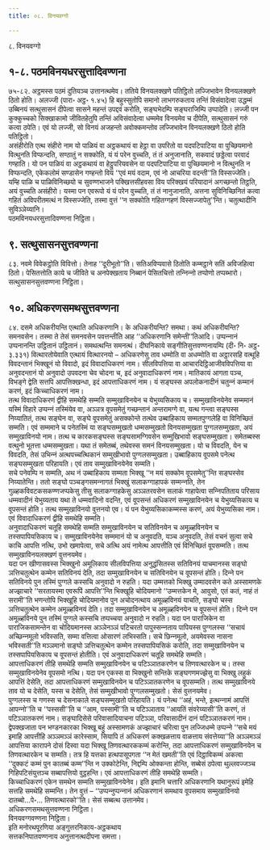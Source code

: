 ```yaml
---
title: ०८. विनयवग्गो

---
```

८. विनयवग्गो  


## १-८. पठमविनयधरसुत्तादिवण्णना

७५-८२. अट्ठमस्स पठमं दुतियञ्‍च उत्तानत्थमेव। ततिये विनयलक्खणे पतिट्ठितो लज्‍जिभावेन विनयलक्खणे ठितो होति। अलज्‍जी (पारा॰ अट्ठ॰ १.४५) हि बहुस्सुतोपि समानो लाभगरुकताय तन्तिं विसंवादेत्वा उद्धम्मं उब्बिनयं सत्थुसासनं दीपेत्वा सासने महन्तं उपद्दवं करोति, सङ्घभेदम्पि सङ्घराजिम्पि उप्पादेति। लज्‍जी पन कुक्‍कुच्‍चको सिक्खाकामो जीवितहेतुपि तन्तिं अविसंवादेत्वा धम्ममेव विनयमेव च दीपेति, सत्थुसासनं गरुं कत्वा ठपेति। एवं यो लज्‍जी, सो विनयं अजहन्तो अवोक्‍कमन्तोव लज्‍जिभावेन विनयलक्खणे ठितो होति पतिट्ठितो।  
असंहीरोति एत्थ संहीरो नाम यो पाळियं वा अट्ठकथायं वा हेट्ठा वा उपरितो वा पदपटिपाटिया वा पुच्छियमानो वित्थुनति विप्फन्दति, सण्ठातुं न सक्‍कोति, यं यं परेन वुच्‍चति, तं तं अनुजानाति, सकवादं छड्डेत्वा परवादं गण्हाति। यो पन पाळियं वा अट्ठकथायं वा हेट्ठुपरियवसेन वा पदपटिपाटिया वा पुच्छियमानो न वित्थुनति न विप्फन्दति, एकेकलोमं सण्डासेन गण्हन्तो विय ‘‘एवं मयं वदाम, एवं नो आचरिया वदन्ती’’ति विस्सज्‍जेति। यम्हि पाळि च पाळिविनिच्छयो च सुवण्णभाजने पक्खित्तसीहवसा विय परिक्खयं परियादानं अगच्छन्तो तिट्ठति, अयं वुच्‍चति असंहीरो। यस्मा पन एवरूपो यं यं परेन वुच्‍चति, तं तं नानुजानाति, अत्तना सुविनिच्छिनितं कत्वा गहितं अविपरीतमत्थं न विस्सज्‍जेति, तस्मा वुत्तं ‘‘न सक्‍कोति गहितग्गहणं विस्सज्‍जापेतु’’न्ति। चतुत्थादीनि सुविञ्‍ञेय्यानि।  
पठमविनयधरसुत्तादिवण्णना निट्ठिता।  


## ९. सत्थुसासनसुत्तवण्णना

८३. नवमे विवेकट्ठोति विवित्तो। तेनाह ‘‘दूरीभूतो’’ति। सतिअविप्पवासे ठितोति कम्मट्ठाने सतिं अविजहित्वा ठितो। पेसितत्तोति काये च जीविते च अनपेक्खताय निब्बानं पेसितचित्तो तन्‍निन्‍नो तप्पोणो तप्पब्भारो।  
सत्थुसासनसुत्तवण्णना निट्ठिता।  


## १०. अधिकरणसमथसुत्तवण्णना

८४. दसमे अधिकरीयन्ति एत्थाति अधिकरणानि। के अधिकरीयन्ति? समथा। कथं अधिकरीयन्ति? समनवसेन। तस्मा ते तेसं समनवसेन पवत्तन्तीति आह ‘‘अधिकरणानि समेन्ती’’तिआदि। उप्पन्‍नानं उप्पनानन्ति उट्ठितानं उट्ठितानं। समथत्थन्ति समनत्थं। दीघनिकाये सङ्गीतिसुत्तवण्णनायम्पि (दी॰ नि॰ अट्ठ॰ ३.३३१) वित्थारतोयेवाति एत्थायं वित्थारनयो – अधिकरणेसु ताव धम्मोति वा अधम्मोति वा अट्ठारसहि वत्थूहि विवदन्तानं भिक्खूनं यो विवादो, इदं विवादाधिकरणं नाम। सीलविपत्तिया वा आचारदिट्ठिआजीवविपत्तिया वा अनुवदन्तानं यो अनुवादो उपवदना चेव चोदना च, इदं अनुवादाधिकरणं नाम। मातिकायं आगता पञ्‍च, विभङ्गे द्वेति सत्तपि आपत्तिक्खन्धा, इदं आपत्ताधिकरणं नाम। यं सङ्घस्स अपलोकनादीनं चतुन्‍नं कम्मानं करणं, इदं किच्‍चाधिकरणं नाम।  
तत्थ विवादाधिकरणं द्वीहि समथेहि सम्मति सम्मुखाविनयेन च येभुय्यसिकाय च। सम्मुखाविनयेनेव सम्ममानं यस्मिं विहारे उप्पन्‍नं तस्मिंयेव वा, अञ्‍ञत्र वूपसमेतुं गच्छन्तानं अन्तरामग्गे वा, यत्थ गन्त्वा सङ्घस्स निय्यातितं, तत्थ सङ्घेन वा, सङ्घे वूपसमेतुं असक्‍कोन्ते तत्थेव उब्बाहिकाय सम्मतपुग्गलेहि वा विनिच्छितं सम्मति। एवं सम्ममाने च पनेतस्मिं या सङ्घसम्मुखतो धम्मसम्मुखतो विनयसम्मुखता पुग्गलसम्मुखता, अयं सम्मुखाविनयो नाम। तत्थ च कारकसङ्घस्स सङ्घसामग्गिवसेन सम्मुखिभावो सङ्घसम्मुखता। समेतब्बस्स वत्थुनो भूतत्ता धम्मसम्मुखता। यथा तं समेतब्बं, तथेवस्स समनं विनयसम्मुखता। यो च विवदति, येन च विवदति, तेसं उभिन्‍नं अत्थपच्‍चत्थिकानं सम्मुखीभावो पुग्गलसम्मुखता। उब्बाहिकाय वूपसमे पनेत्थ सङ्घसम्मुखता परिहायति। एवं ताव सम्मुखाविनयेनेव सम्मति।  
सचे पनेवम्पि न सम्मति, अथ नं उब्बाहिकाय सम्मता भिक्खू ‘‘न मयं सक्‍कोम वूपसमेतु’’न्ति सङ्घस्सेव निय्यातेन्ति। ततो सङ्घो पञ्‍चङ्गसमन्‍नागतं भिक्खुं सलाकग्गाहापकं सम्मन्‍नति, तेन गुळ्हकविवटकसकण्णजप्पकेसु तीसु सलाकग्गाहकेसु अञ्‍ञतरवसेन सलाकं गाहापेत्वा सन्‍निपतिताय परिसाय धम्मवादीनं येभुय्यताय यथा ते धम्मवादिनो वदन्ति, एवं वूपसन्तं अधिकरणं सम्मुखाविनयेन च येभुय्यसिकाय च वूपसन्तं होति। तत्थ सम्मुखाविनयो वुत्तनयो एव। यं पन येभुय्यसिकाकम्मस्स करणं, अयं येभुय्यसिका नाम। एवं विवादाधिकरणं द्वीहि समथेहि सम्मति।  
अनुवादाधिकरणं चतूहि समथेहि सम्मति सम्मुखाविनयेन च सतिविनयेन च अमूळ्हविनयेन च तस्सपापियसिकाय च। सम्मुखाविनयेनेव सम्ममानं यो च अनुवदति, यञ्‍च अनुवदति, तेसं वचनं सुत्वा सचे काचि आपत्ति नत्थि, उभो खमापेत्वा, सचे अत्थि अयं नामेत्थ आपत्तीति एवं विनिच्छितं वूपसम्मति। तत्थ सम्मुखाविनयलक्खणं वुत्तनयमेव।  
यदा पन खीणासवस्स भिक्खुनो अमूलिकाय सीलविपत्तिया अनुद्धंसितस्स सतिविनयं याचमानस्स सङ्घो ञत्तिचतुत्थेन कम्मेन सतिविनयं देति, तदा सम्मुखाविनयेन च सतिविनयेन च वूपसन्तं होति। दिन्‍ने पन सतिविनये पुन तस्मिं पुग्गले कस्सचि अनुवादो न रुहति। यदा उम्मत्तको भिक्खु उम्मादवसेन कते अस्सामणके अज्झाचारे ‘‘सरतायस्मा एवरूपिं आपत्ति’’न्ति भिक्खूहि चोदियमानो ‘‘उम्मत्तकेन मे, आवुसो, एतं कतं, नाहं तं सरामी’’ति भणन्तोपि भिक्खूहि चोदियमानोव पुन अचोदनत्थाय अमूळ्हविनयं याचति, सङ्घो चस्स ञत्तिचतुत्थेन कम्मेन अमूळ्हविनयं देति। तदा सम्मुखाविनयेन च अमूळ्हविनयेन च वूपसन्तं होति। दिन्‍ने पन अमूळ्हविनये पुन तस्मिं पुग्गले कस्सचि तप्पच्‍चया अनुवादो न रुहति। यदा पन पाराजिकेन वा पाराजिकसामन्तेन वा चोदियमानस्स अञ्‍ञेनञ्‍ञं पटिचरतो पापुस्सन्‍नताय पापियस्स पुग्गलस्स ‘‘सचायं अच्छिन्‍नमूलो भविस्सति, सम्मा वत्तित्वा ओसारणं लभिस्सति। सचे छिन्‍नमूलो, अयमेवस्स नासना भविस्सती’’ति मञ्‍ञमानो सङ्घो ञत्तिचतुत्थेन कम्मेन तस्सपापियसिकं करोति, तदा सम्मुखाविनयेन च तस्सपापियसिकाय च वूपसन्तं होतीति। एवं अनुवादाधिकरणं चतूहि समथेहि सम्मति।  
आपत्ताधिकरणं तीहि समथेहि सम्मति सम्मुखाविनयेन च पटिञ्‍ञातकरणेन च तिणवत्थारकेन च। तस्स सम्मुखाविनयेनेव वूपसमो नत्थि। यदा पन एकस्स वा भिक्खुनो सन्तिके सङ्घगणमज्झेसु वा भिक्खु लहुकं आपत्तिं देसेति, तदा आपत्ताधिकरणं सम्मुखाविनयेन च पटिञ्‍ञातकरणेन च वूपसम्मति। तत्थ सम्मुखाविनये ताव यो च देसेति, यस्स च देसेति, तेसं सम्मुखीभावो पुग्गलसम्मुखतो। सेसं वुत्तनयमेव।  
पुग्गलस्स च गणस्स च देसनाकाले सङ्घसम्मुखतो परिहायति। यं पनेत्थ ‘‘अहं, भन्ते, इत्थन्‍नामं आपत्तिं आपन्‍नो’’ति च ‘‘पस्ससी’’ति च ‘‘आम, पस्सामी’’ति च पटिञ्‍ञाताय ‘‘आयतिं संवरेय्यासी’’ति करणं, तं पटिञ्‍ञातकरणं नाम। सङ्घादिसेसे परिवासादियाचना पटिञ्‍ञा, परिवासादीनं दानं पटिञ्‍ञातकरणं नाम।  
द्वेपक्खजाता पन भण्डनकारका भिक्खू बहुं अस्सामणकं अज्झाचारं चरित्वा पुन लज्‍जिधम्मे उप्पन्‍ने ‘‘सचे मयं इमाहि आपत्तीहि अञ्‍ञमञ्‍ञं कारेस्साम, सियापि तं अधिकरणं कक्खळत्ताय वाळत्ताय संवत्तेय्या’’ति अञ्‍ञमञ्‍ञं आपत्तिया कारापने दोसं दिस्वा यदा भिक्खू तिणवत्थारककम्मं करोन्ति, तदा आपत्ताधिकरणं सम्मुखाविनयेन च तिणवत्थारकेन च सम्मति। तत्र हि यत्तका हत्थपासूपगता ‘‘न मेतं खमती’’ति एवं दिट्ठाविकम्मं अकत्वा ‘‘दुक्‍कटं कम्मं पुन कातब्बं कम्म’’न्ति न उक्‍कोटेन्ति, निद्दम्पि ओक्‍कन्ता होन्ति, सब्बेसं ठपेत्वा थुल्‍लवज्‍जञ्‍च गिहिपटिसंयुत्तञ्‍च सब्बापत्तियो वुट्ठहन्ति। एवं आपत्ताधिकरणं तीहि समथेहि सम्मति।  
किच्‍चाधिकरणं एकेन समथेन सम्मति सम्मुखाविनयेनेव। इति इमानि चत्तारि अधिकरणानि यथानुरूपं इमेहि सत्तहि समथेहि सम्मन्ति। तेन वुत्तं – ‘‘उप्पन्‍नुप्पन्‍नानं अधिकरणानं समथाय वूपसमाय सम्मुखाविनयो दातब्बो…पे॰… तिणवत्थारको’’ति। सेसं सब्बत्थ उत्तानमेव।  
अधिकरणसमथसुत्तवण्णना निट्ठिता।  
विनयवग्गवण्णना निट्ठिता।  
इति मनोरथपूरणिया अङ्गुत्तरनिकाय-अट्ठकथाय  
सत्तकनिपातवण्णनाय अनुत्तानत्थदीपना समत्ता।  